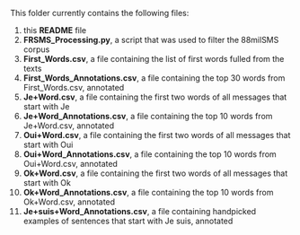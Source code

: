 This folder currently contains the following files:

 1. this **README** file
 2. **FRSMS_Processing.py**, a script that was used to filter the 88milSMS corpus
 3. **First_Words.csv**, a file containing the list of first words fulled from the texts
 4. **First_Words_Annotations.csv**, a file containing the top 30 words from First_Words.csv, annotated
 5. **Je+Word.csv**, a file containing the first two words of all messages that start with Je
 6. **Je+Word_Annotations.csv**, a file containing the top 10 words from Je+Word.csv, annotated
 7. **Oui+Word.csv**, a file containing the first two words of all messages that start with Oui
 6. **Oui+Word_Annotations.csv**, a file containing the top 10 words from Oui+Word.csv, annotated
 9. **Ok+Word.csv**, a file containing the first two words of all messages that start with Ok
 6. **Ok+Word_Annotations.csv**, a file containing the top 10 words from Ok+Word.csv, annotated
 11. **Je+suis+Word_Annotations.csv**, a file containing handpicked examples of sentences that start with Je suis, annotated 
